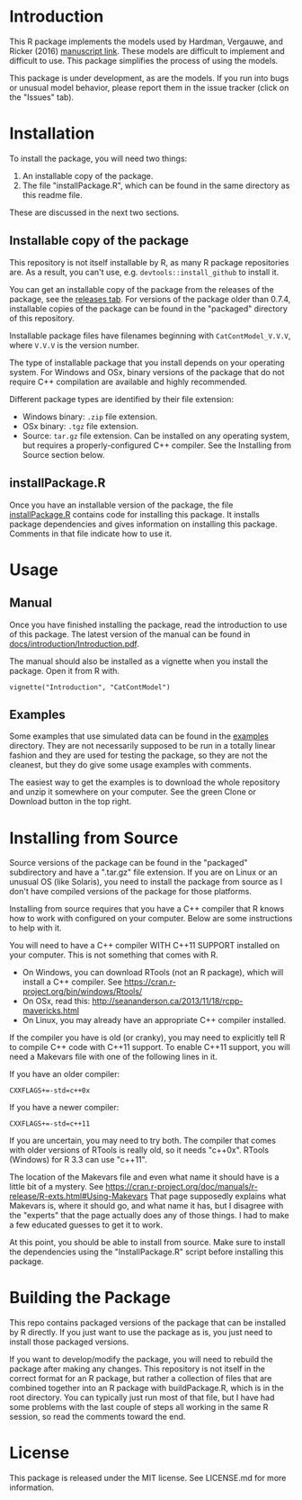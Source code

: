 # Introduction

This R package implements the models used by Hardman, Vergauwe, and Ricker (2016) [manuscript link](http://kylehardman.com/Content/StaticPages/Publications/Files/Hardman%20Vergauwe%20and%20Ricker%20(2017)%20-%20Manuscript.pdf). These models are difficult to implement and difficult to use. This package simplifies the process of using the models.

This package is under development, as are the models. If you run into bugs or unusual model behavior, please report them in the issue tracker (click on the "Issues" tab).


# Installation

To install the package, you will need two things:

1. An installable copy of the package.
2. The file "installPackage.R", which can be found in the same directory as this readme file.

These are discussed in the next two sections.

## Installable copy of the package

This repository is not itself installable by R, as many R package repositories are. As a result, you can't use, e.g. `devtools::install_github` to install it.

You can get an installable copy of the package from the releases of the package, see the [releases tab](https://github.com/hardmanko/CatContModel/releases). For versions of the package older than 0.7.4, installable copies of the package can be found in the "packaged" directory of this repository.

Installable package files have filenames beginning with `CatContModel_V.V.V`, where `V.V.V` is the version number. 

The type of installable package that you install depends on your operating system. For Windows and OSx, binary versions of the package that do not require C++ compilation are available and highly recommended.

Different package types are identified by their file extension:

+ Windows binary: `.zip` file extension.
+ OSx binary: `.tgz` file extension.
+ Source: `tar.gz` file extension. Can be installed on any operating system, but requires a properly-configured C++ compiler. See the Installing from Source section below.


## installPackage.R

Once you have an installable version of the package, the file [installPackage.R](https://github.com/hardmanko/CatContModel/blob/master/installPackage.R) contains code for installing this package. It installs package dependencies and gives information on installing this package. Comments in that file indicate how to use it. 

# Usage

## Manual

Once you have finished installing the package, read the introduction to use of this package. The latest version of the manual can be found in [docs/introduction/Introduction.pdf](https://github.com/hardmanko/CatContModel/raw/master/docs/introduction/Introduction.pdf).

The manual should also be installed as a vignette when you install the package. Open it from R with.

```{r}
vignette("Introduction", "CatContModel")
```

## Examples

Some examples that use simulated data can be found in the [examples](https://github.com/hardmanko/CatContModel/tree/master/examples) directory. They are not necessarily supposed to be run in a totally linear fashion and they are used for testing the package, so they are not the cleanest, but they do give some usage examples with comments.

The easiest way to get the examples is to download the whole repository and unzip it somewhere on your computer. See the green Clone or Download button in the top right.


# Installing from Source

Source versions of the package can be found in the "packaged" subdirectory and have a ".tar.gz" file extension. If you are on Linux or an unusual OS (like Solaris), you need to install the package from source as I don't have compiled versions of the package for those platforms.

Installing from source requires that you have a C++ compiler that R knows how to work with configured on your computer. Below are some instructions to help with it.

You will need to have a C++ compiler WITH C++11 SUPPORT installed on your computer. This is not something that comes with R.
- On Windows, you can download RTools (not an R package), which will install a C++ compiler. See https://cran.r-project.org/bin/windows/Rtools/
- On OSx, read this: http://seananderson.ca/2013/11/18/rcpp-mavericks.html
- On Linux, you may already have an appropriate C++ compiler installed.

If the compiler you have is old (or cranky), you may need to explicitly tell R to compile C++ code with C++11 support. 
To enable C++11 support, you will need a Makevars file with one of the following lines in it.

If you have an older compiler:

    CXXFLAGS+=-std=c++0x

If you have a newer compiler:

    CXXFLAGS+=-std=c++11

If you are uncertain, you may need to try both. The compiler that comes with older versions of RTools is really old, so it needs "c++0x". RTools (Windows) for R 3.3 can use "c++11".

The location of the Makevars file and even what name it should have is a little bit of a mystery.
See https://cran.r-project.org/doc/manuals/r-release/R-exts.html#Using-Makevars
That page supposedly explains what Makevars is, where it should go, and what name it has,
but I disagree with the "experts" that the page actually does any of those things.
I had to make a few educated guesses to get it to work.

At this point, you should be able to install from source. Make sure to install the dependencies using the "InstallPackage.R" script before installing this package.


# Building the Package

This repo contains packaged versions of the package that can be installed by R directly. If you just want to use the package as is, you just need to install those packaged versions.

If you want to develop/modify the package, you will need to rebuild the package after making any changes. This repository is not itself in the correct format for an R package, but rather a collection of files that are combined together into an R package with buildPackage.R, which is in the root directory. You can typically just run most of that file, but I have had some problems with the last couple of steps all working in the same R session, so read the comments toward the end.


# License

This package is released under the MIT license. See LICENSE.md for more information.


